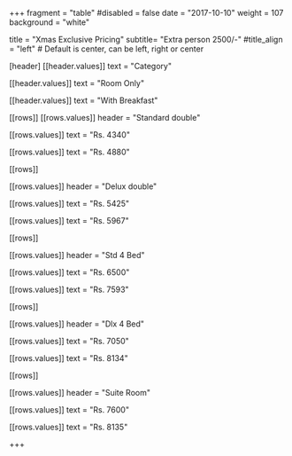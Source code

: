 +++
fragment = "table"
#disabled = false
date = "2017-10-10"
weight = 107
background = "white"

title = "Xmas Exclusive Pricing"
subtitle= "Extra person 2500/-"
#title_align = "left" # Default is center, can be left, right or center

[header]
  [[header.values]]
    text = "Category"

  [[header.values]]
    text = "Room Only"

  [[header.values]]
    text = "With Breakfast"



[[rows]]
  [[rows.values]]
    header = "Standard double"

  [[rows.values]]
    text = "Rs. 4340"

  [[rows.values]]
    text = "Rs. 4880"


[[rows]]

[[rows.values]]
    header = "Delux double"

  [[rows.values]]
    text = "Rs. 5425"

  [[rows.values]]
    text = "Rs. 5967"


    
[[rows]]

 [[rows.values]]
    header = "Std 4 Bed"

  [[rows.values]]
    text = "Rs. 6500"

  [[rows.values]]
    text = "Rs. 7593"
    
    
   [[rows]]

 [[rows.values]]
    header = "Dlx 4 Bed"

  [[rows.values]]
    text = "Rs. 7050"

  [[rows.values]]
    text = "Rs. 8134" 


 [[rows]]

 [[rows.values]]
    header = "Suite Room"

  [[rows.values]]
    text = "Rs. 7600"

  [[rows.values]]
    text = "Rs. 8135" 
  
  
  
  
  
+++
